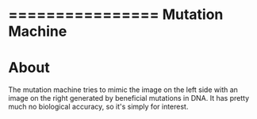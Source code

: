 ================
Mutation Machine
================

About
=====

The mutation machine tries to mimic the image on the left side with an image on
the right generated by beneficial mutations in DNA. It has pretty much no
biological accuracy, so it's simply for interest.
